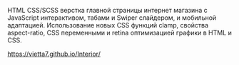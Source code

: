 HTML CSS/SCSS верстка главной страницы интернет магазина с JavaScript интерактивом, табами и Swiper слайдером, и мобильной адаптацией. 
Использование новых CSS функций clamp, свойства aspect-ratio, CSS переменными и retina оптимизацией графики в HTML и CSS.

https://vietta7.github.io/Interior/
